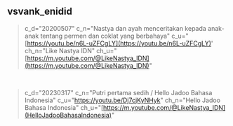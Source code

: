 ## vsvank_enidid
> c_d="20200507"
c_n="Nastya dan ayah menceritakan kepada anak-anak tentang permen dan coklat yang berbahaya"
c_u="[https://youtu.be/n6L-uZFCgLY](https://youtu.be/n6L-uZFCgLY)' ch_n="Like Nastya IDN"
ch_u="[https://m.youtube.com/@LikeNastya_IDN](https://m.youtube.com/@LikeNastya_IDN)"
<br>

> c_d="20230317"
c_n="Putri pertama sedih / Hello Jadoo Bahasa Indonesia"
c_u="https://youtu.be/Dj7cjKyNHyk"
ch_n="Hello Jadoo Bahasa Indonesia"
ch_u="[https://m.youtube.com/@LikeNastya_IDN](HelloJadooBahasaIndonesia)"
